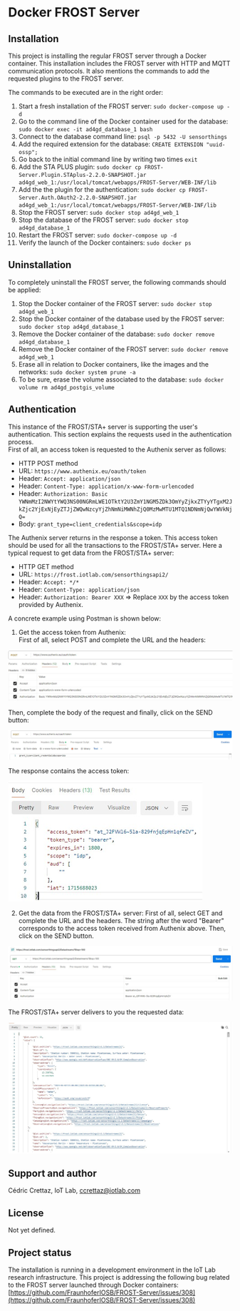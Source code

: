 # Docker FROST Server

## Installation
This project is installing the regular FROST server through a Docker container. This installation includes the FROST server with HTTP and MQTT communication protocols. It also mentions the commands to add the requested plugins to the FROST server.  

The commands to be executed are in the right order:
1. Start a fresh installation of the FROST server: `sudo docker-compose up -d`
1. Go to the command line of the Docker container used for the database: `sudo docker exec -it ad4gd_database_1 bash`
1. Connect to the database command line: `psql -p 5432 -U sensorthings`
1. Add the required extension for the database: `CREATE EXTENSION "uuid-ossp";`
1. Go back to the initial command line by writing two times `exit`
1. Add the STA PLUS plugin: `sudo docker cp FROST-Server.Plugin.STAplus-2.2.0-SNAPSHOT.jar ad4gd_web_1:/usr/local/tomcat/webapps/FROST-Server/WEB-INF/lib`
1. Add the the plugin for the authentication: `sudo docker cp FROST-Server.Auth.OAuth2-2.2.0-SNAPSHOT.jar ad4gd_web_1:/usr/local/tomcat/webapps/FROST-Server/WEB-INF/lib`
1. Stop the FROST server: `sudo docker stop ad4gd_web_1`
1. Stop the database of the FROST server: `sudo docker stop ad4gd_database_1`
1. Restart the FROST server: `sudo docker-compose up -d`
1. Verify the launch of the Docker containers: `sudo docker ps`

## Uninstallation

To completely uninstall the FROST server, the following commands should be applied:
1. Stop the Docker container of the FROST server: `sudo docker stop ad4gd_web_1`
1. Stop the Docker container of the database used by the FROST server: `sudo docker stop ad4gd_database_1`
1. Remove the Docker container of the database: `sudo docker remove ad4gd_database_1`
1. Remove the Docker container of the FROST server: `sudo docker remove ad4gd_web_1`
1. Erase all in relation to Docker containers, like the images and the networks: `sudo docker system prune -a`
1. To be sure, erase the volume associated to the database: `sudo docker volume rm ad4gd_postgis_volume`

## Authentication  

This instance of the FROST/STA+ server is supporting the user's authentication. This section explains the requests used in the authentication process.  
First of all, an access token is requested to the Authenix server as follows:
- HTTP POST method
- URL: `https://www.authenix.eu/oauth/token`
- Header: `Accept: application/json`
- Header: `Content-Type: application/x-www-form-urlencoded`
- Header: `Authorization: Basic YWNmMzI2NWYtYWQ3NS00NGRmLWE1OTktY2U3ZmY1NGM5ZDk3OmYyZjkxZTYyYTgxM2JkZjc2YjExNjEyZTJjZWQwNzcyYjZhNmNiMWNhZjQ0MzMwMTU1MTQ1NDNmNjQwYWVkNjQ=`
- Body: `grant_type=client_credentials&scope=idp`  

The Authenix server returns in the response a token. This access token should be used for all the transactions to the FROST/STA+ server. Here a typical request to get data from the FROST/STA+ server:
- HTTP GET method
- URL: `https://frost.iotlab.com/sensorthingsapi2/`
- Header: `Accept: */*`
- Header: `Content-Type: application/json`
- Header: `Authorization: Bearer XXX` => Replace `XXX` by the access token provided by Authenix.

A concrete example using Postman is shown below:  
1. Get the access token from Authenix:  
First of all, select POST and complete the URL and the headers:  

![](auth_example/1.jpg) 

Then, complete the body of the request and finally, click on the SEND button:  

![](auth_example/2.jpg)  

The response contains the access token:  

![](auth_example/3.jpg)

2. Get the data from the FROST/STA+ server:
First of all, select GET and complete the URL and the headers. The string after the word "Bearer" corresponds to the access token received from Authenix above. Then, click on the SEND button.

![](auth_example/4.jpg)

The FROST/STA+ server delivers to you the requested data:

![](auth_example/5.jpg)

## Support and author
Cédric Crettaz, IoT Lab, ccrettaz@iotlab.com

## License
Not yet defined.

## Project status
The installation is running in a development environment in the IoT Lab research infrastructure. This project is addressing the following bug related to the FROST server launched through Docker containers: [https://github.com/FraunhoferIOSB/FROST-Server/issues/308](https://github.com/FraunhoferIOSB/FROST-Server/issues/308)
